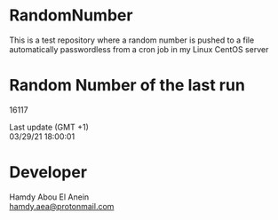 # RandomNumber    
This is a test repository where a random number is pushed to a file automatically passwordless from a cron job in my Linux CentOS server    
# Random Number of the last run   
16117
      
Last update (GMT +1)    
03/29/21 18:00:01
# Developer    
Hamdy Abou El Anein   
hamdy.aea@protonmail.com
